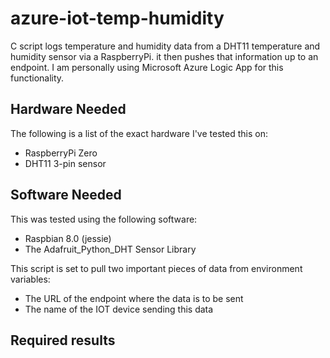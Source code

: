 # azure-iot-temp-humidity

C script logs temperature and humidity data from a DHT11 temperature and humidity sensor via a RaspberryPi. it then pushes that information up to an endpoint. I am personally using Microsoft Azure Logic App for this functionality.

## Hardware Needed
The following is a list of the exact hardware I've tested this on:
- RaspberryPi Zero
- DHT11 3-pin sensor

## Software Needed
This was tested using the following software:

- Raspbian 8.0 (jessie)
- The Adafruit_Python_DHT Sensor Library

This script is set to pull two important pieces of data from environment variables:

- The URL of the endpoint where the data is to be sent
- The name of the IOT device sending this data

## Required results

### 
